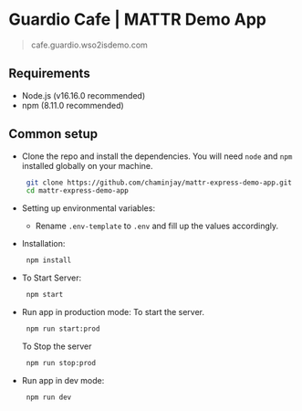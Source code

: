 # Guardio Cafe | MATTR Demo App

> cafe.guardio.wso2isdemo.com

## Requirements
- Node.js (v16.16.0 recommended)
- npm (8.11.0 recommended)

## Common setup

- Clone the repo and install the dependencies. You will need `node` and `npm` installed globally on your machine.

   ```bash
    git clone https://github.com/chaminjay/mattr-express-demo-app.git
    cd mattr-express-demo-app
   ```

- Setting up environmental variables:
   - Rename `.env-template` to `.env` and fill up the values accordingly.

- Installation:
   ```bash
    npm install
   ```

- To Start Server:
   ```bash
    npm start
   ```

- Run app in production mode:
  To start the server.
   ```bash
    npm run start:prod
   ```
  To Stop the server
   ```bash
    npm run stop:prod
   ```

- Run app in dev mode:
   ```bash
    npm run dev
   ```
